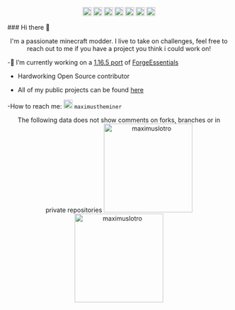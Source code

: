 
<p align="center">
  <img src="https://img.icons8.com/color/48/000000/java-coffee-cup-logo.png" alt="java" width="20" height="20" />
  <img src="https://img.icons8.com/ios/50/000000/mysql-logo.png" alt="MySQL" width="20" height="20"/>
  <img src="https://img.icons8.com/color/48/000000/c-plus-plus-logo.png" alt="C++" width="20" height="20"/>
  <img src="https://img.icons8.com/color/35/000000/c-sharp-logo.png" alt="C#" width="20" height="20"/>
  <img src="https://img.icons8.com/officel/50/000000/java-eclipse.png" alt="Java Eclipse" width="20" height="20"/>
  <img src="https://img.icons8.com/color/48/000000/git.png" alt="git" width="20" height="20" /> 
  <img src="https://img.icons8.com/color/48/000000/python.png" alt="python" width="20" height="20" />
</p>
### Hi there 👋
<p align="center">
  I'm a passionate minecraft modder. I live to take on challenges, feel free to reach out to me if you have a project you think i could work on!
</p>

-🔭 I’m currently working on a [1.16.5 port](https://github.com/ForgeEssentials/ForgeEssentials/tree/1.16.5/initial) of [ForgeEssentials](https://github.com/ForgeEssentials/ForgeEssentials)


- Hardworking Open Source contributor

- All of my public projects can be found [here](https://github.com/maximuslotro?tab=repositories)

-How to reach me:
<img src="https://img.icons8.com/color/48/000000/discord.png" alt="java" width="20" height="20" /> `maximustheminer`
<p align="center"> 
The following data does not show comments on forks, branches or in private repositories
  <img src="https://github-readme-stats.vercel.app/api?username=maximuslotro&show_icons=true&rank_icon=github&theme=highcontrast" alt="maximuslotro" height="200" />
  <img src="https://github-readme-stats.vercel.app/api/top-langs?username=maximuslotro&hide=html,css" alt="maximuslotro" height="200" />
</p>

<!--
**maximuslotro/maximuslotro** is a ✨ _special_ ✨ repository because its `README.md` (this file) appears on your GitHub profile.

Here are some ideas to get you started:

- 🔭 I’m currently working on ...
- 🌱 I’m currently learning ...
- 👯 I’m looking to collaborate on ...
- 🤔 I’m looking for help with ...
- 💬 Ask me about ...
- 📫 How to reach me: ...
- 😄 Pronouns: ...
- ⚡ Fun fact: ...
-->
